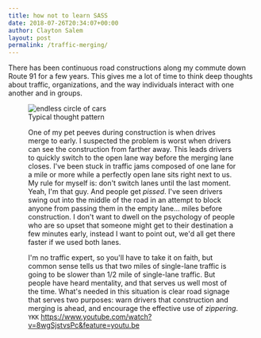 ```yaml
---
title: how not to learn SASS
date: 2018-07-26T20:34:07+00:00
author: Clayton Salem
layout: post
permalink: /traffic-merging/
---
```

There has been continuous road constructions along my commute down Route 91 for
a few years. This gives me a lot of time to think deep thoughts about traffic,
organizations, and the way individuals interact with one another and in groups.

<figure><img src="https://media.giphy.com/media/zxLSBlNPGY2R2/giphy.gif" alt="endless circle of cars"><figcaption>Typical thought pattern</figcaption</figure>

One of my pet peeves during construction is when drives merge to early. I suspected
the problem is worst when drivers can see the construction from farther away. This
leads drivers to quickly switch to the open lane way before the merging lane closes.
I've been stuck in traffic jams composed of one lane for a mile or more while a perfectly
open lane sits right next to us. My rule for myself is: don't switch lanes until
the last moment. Yeah, I'm that guy. And people get _pissed_. I've seen drivers
swing out into the middle of the road in an attempt to block anyone from passing
them in the empty lane... miles before construction. I don't want to dwell on the
psychology of people who are so upset that someone might get to their destination
a few minutes early, instead I want to point out, we'd all get there faster if we
used both lanes.

I'm no traffic expert, so you'll have to take it on faith, but common sense tells
us that two miles of single-lane traffic is going to be slower than 1/2 mile of
single-lane traffic. But people have heard mentality, and that serves us well most
of the time. What's needed in this situation is clear road signage that serves two
purposes: warn drivers that construction and merging is ahead, and encourage the
effective use of _zippering_. `YKK` https://www.youtube.com/watch?v=8wgSjstvsPc&feature=youtu.be
